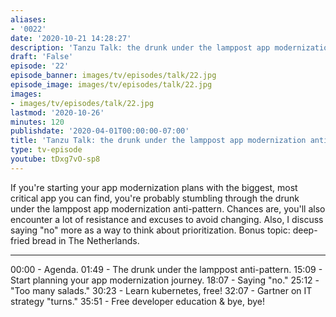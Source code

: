```yaml
---
aliases:
- '0022'
date: '2020-10-21 14:28:27'
description: 'Tanzu Talk: the drunk under the lamppost app modernization anti-pattern'
draft: 'False'
episode: '22'
episode_banner: images/tv/episodes/talk/22.jpg
episode_image: images/tv/episodes/talk/22.jpg
images:
- images/tv/episodes/talk/22.jpg
lastmod: '2020-10-26'
minutes: 120
publishdate: '2020-04-01T00:00:00-07:00'
title: 'Tanzu Talk: the drunk under the lamppost app modernization anti-pattern'
type: tv-episode
youtube: tDxg7vO-sp8
---
```


If you're starting your app modernization plans with the biggest, most critical app you can find, you're probably stumbling through the drunk under the lamppost app modernization anti-pattern. Chances are, you'll also encounter a lot of resistance and excuses to avoid changing. Also, I discuss saying "no" more as a way to think about prioritization. Bonus topic: deep-fried bread in The Netherlands.

----

00:00 - Agenda.
01:49 - The drunk under the lamppost anti-pattern.
15:09 - Start planning your app modernization journey.
18:07 - Saying "no."
25:12 - "Too many salads."
30:23 - Learn kubernetes, free!
32:07 - Gartner on IT strategy "turns."
35:51 - Free developer education & bye, bye!